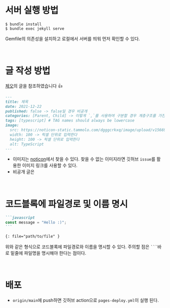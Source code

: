 # 서버 실행 방법

```shell
$ bundle install
$ bundle exec jekyll serve
```

Gemfile의 의존성을 설치하고 로컬에서 서버를 띄워 먼저 확인할 수 있다.

<br/>

# 글 작성 방법

[체오](https://github.com/datalater/datalater.github.io)의 글을 참조하였습니다 👍

```markdown
---
title: 제목
date: 2021-12-22
published: false -> false일 경우 비공개
categories: [Parent, Child] -> 이렇게 `,`를 사용하여 구분할 경우 계층구조를 가진다.
tags: [typescript] # TAG names should always be lowercase
image:
  src: https://noticon-static.tammolo.com/dgggcrkxq/image/upload/v1566913457/noticon/eh4d0dnic4n1neth3fui.png
  width: 100 -> 픽셀 단위로 입력한다
  height: 100 -> 픽셀 단위로 입력한다
  alt: TypeScript
---
```

- 이미지는 [noticon](https://noticon.tammolo.com)에서 찾을 수 있다. 찾을 수 없는 이미지라면 깃허브 `issue`를 활용한 이미지 링크를 사용할 수 있다.
- 비공개 글은 


<br/>

# 코드블록에 파일경로 및 이름 명시

````markdown
```javascript
const message = "Hello :)";
```

{: file="path/to/file" }
````

위와 같은 형식으로 코드블록에 파일경로와 이름을 명시할 수 있다. 주의할 점은 ` ``` `바로 밑줄에 파일명을 명시해야 한다는 점이다.

<br/>

# 배포

- `origin/main`에 push하면 깃허브 action으로 `pages-deploy.yml`이 실행 된다.

